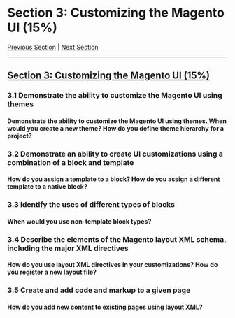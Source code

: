# Section 3: Customizing the Magento UI (15%)

[Previous Section](./2.md) | [Next Section](./4.md)

-----


## [Section 3: Customizing the Magento UI (15%)](./3.md)

### **3.1**  Demonstrate the ability to customize the Magento UI using themes

#### **Demonstrate the ability to customize the Magento UI using themes. When would you create a new theme? How do you define theme hierarchy for a project?**

### **3.2**  Demonstrate an ability to create UI customizations using a combination of a block and template

#### **How do you assign a template to a block? How do you assign a different template to a native block?**

### **3.3**  Identify the uses of different types of blocks

#### **When would you use non-template block types?**

### **3.4**  Describe the elements of the Magento layout XML schema, including the major XML directives

#### **How do you use layout XML directives in your customizations? How do you register a new layout file?**

### **3.5**  Create and add code and markup to a given page

#### **How do you add new content to existing pages using layout XML?**


